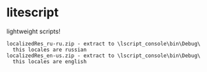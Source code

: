 # litescript

lightweight scripts!

    localizedRes_ru-ru.zip - extract to \lscript_console\bin\Debug\
	  this locales are russian
	localizedRes_en-us.zip - extract to \lscript_console\bin\Debug\
	  this locales are english